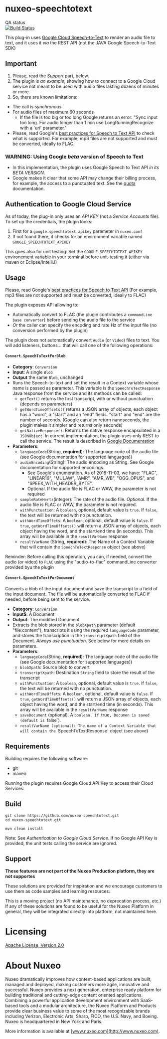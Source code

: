 # nuxeo-speechtotext

QA status<br/>
[![Build Status](https://qa.nuxeo.org/jenkins/buildStatus/icon?job=Sandbox/sandbox_nuxeo-speechtotext-master)](https://qa.nuxeo.org/jenkins/view/Sandbox/job/Sandbox/job/sandbox_nuxeo-speechtotext-master/)

This plug-in uses [Google Cloud Speech-to-Text](https://cloud.google.com/speech-to-text/) to render an audio file to text, and it uses it _via_ the REST API (not the JAVA Google Speech-to-Text SDK)


## Important
1. Please, read the *Support* part, below.
2. The plugin is _an example_, showing how to connect to a Google Cloud service not meant to be used with audio files lasting dozens of minutes or more.
3. So, there are known limitations:
  * The call is _synchronous_
  * For audio files of maximum 60 seconds
    * If the file is too big or too long Google returns an error: "Sync input too long. For audio longer than 1 min use LongRunningRecognize with a 'uri' parameter."
  * Please, read Google's [best practices for Speech to Text API](https://cloud.google.com/speech-to-text/docs/best-practices) to check what is supported. For example, mp3 files are not supported and must be converted, ideally to FLAC.

### WARNING: Using Google _beta_  version of Speech to Text
* In this implementation, the plugin uses Google Speech to Text API _in its BETA VERSION_.
* Google makes it clear that some API may change their billing process, for example, the access to a punctuated text. See the [quota](https://cloud.google.com/speech-to-text/quotas) documentation.

## Authentication to Google Cloud Service
As of today, the plug-in only uses an _API KEY_ (not a _Service Accounts_ file). To set up the credentials, the plugin looks:

1. First for a `google.speechtotext.apikey` parameter in `nuxeo.conf`
2. If not found there, it checks for an environment variable named `GOOGLE_SPEECHTOTEXT_APIKEY`

This goes also for unit testing: Set the `GOOGLE_SPEECHTOTEXT_APIKEY` environement variable in your terminal before unit-testing it (either via maven or Eclipse/IntelliJ)

## Usage

Please, read Google's [best practices for Speech to Text API](https://cloud.google.com/speech-to-text/docs/best-practices) (For example, mp3 files are not supported and must be converted, ideally to FLAC)

The plugin exposes API allowing to:

* Automatically convert to FLAC (the plugin contributes a `commandLine base converter`) before sending the audio file to the service
* _Or_ the caller can specify the encoding and rate Hz of the input file (no conversion performed by the plugin)

The plugin does not automatically convert `Audio` (or `Video`) files to text. You will add listeners, buttons... that will call one of the following operations:

#### `Convert.SpeechToTextForBlob`
* **Category**: `Conversion`
* **Input**: A single `Blob`
* **Output** the same `Blob`, unchanged
* Runs the Speech-to-text and set the result in a Context variable whose name is passed as parameter. This variable is the `SpeechToTextResponse` Java response from the service and its methods can be called:
  * `getText()` returns the first transcript, with or without punctuation (depends on parameters)
  * `getWordTimeOffsets()` returns a JSON array of objects, each object has a "word", a "start" and an "end" fields. "start" and "end" are the number of seconds. (Google can also return nanoseconds, the plugin makes it simpler and returns only seconds)
  * `getNativeResponse()`: Returns the native response encapsulated in a `JSONObject`. In current implementation, the plugin uses only REST to call the service. The result is described in [Google Documentation](https://cloud.google.com/speech-to-text/docs/reference/rest/v1/speech/recognize)
* **Parameters**:
  * `languageCode`(String, **required**): The language code of the audio file (see Google documentation for supported languages))
  * `audioEncoding`(String): The audio encoding as String. See Google documentation for supported encodings.
    * See Google's enumeration. As of 2018-11-03, we have: "FLAC", "LINEAR16", "MULAW", "AMR", "AMR_WB", "OGG_OPUS", and "SPEEX_WITH_HEADER_BYTE".
    * Optional. If the audio file is FLAC or WAW, the parameter is not required
  * `sampleRateHertz`(integer): The rate of the audio file. _Optional_. If the audio file is FLAC or WAW, the parameter is not required.
  *  `withPunctuation`: A `boolean`, optional, default value is `true`. If `false`, the text will be returned with no punctuation.
  *  `withWordTimeOffets`: A `boolean`, optional, default value is `false`. If `true`, `getWordTimeOffsets()` will return a JSON array of objects, each object having the word, and the start/end time (in seconds). This array will be available in the `resultVarName` response
  *  `resultVarName` (String, **required**): The Name of a Context Variable that will contain the `SpeechToTextResponse` object (see above)
 
 Reminder: Before calling this operation, you can, if needed, convert the audio (or video) to `FLAC` using the "audio-to-flac" commandLine converter provided byu the plugin

#### `Convert.SpeechToTextForDocument`

Converts a blob of the input document and save the transcript to a field of the input document. The file will be automatically  converted to FLAC if needed, before being sent to the service.

* **Category**: `Conversion`
* **Input$**: A Document
* **Output**: The modified Document
* Extracts the blob stored in the `blobXpath` parameter (default "file:content"), transcripts it using the required `languageCode` parameter, and stores the transcription in the `transcriptXpath` field of the Document. _Always use punctuation_. See below for more details on parameters.
* **Parameters**:
  * `languageCode`(String, **required**): The language code of the audio file (see Google documentation for supported languages))
  *  `blobXpath`: Source blob to convert
  *  `transcriptXpath`:  Destination `String` field to store the result of the transcript
  *  `withPunctuation`: A `boolean`, optional, default value is `true`. If `false`, the text will be returned with no punctuation.
  *  `withWordTimeOffets`: A `boolean`, optional, default value is `false`. If `true`, `getWordTimeOffsets()` will return a JSON array of objects, each object having the word, and the start/end time (in seconds). This array will be available in the `resultVarName` response
  *  `saveDocument` (optional). A `boolean. If `true`, Documen is saved (default is `false`).
  *  `resultVarName (optional): The name of a Context Variable that will contain the `SpeechToTextResponse` object (see above)

## Requirements

Building requires the following software:

* git
* maven

Running the plugin requires Google Cloud API Key to access their Cloud Services.


## Build

    git clone https://github.com/nuxeo-speechtotext.git
    cd nuxeo-speechtotext.git
    
    mvn clean install

Note: See _Authentication to Google Cloud Service_. If no Google API Key is provided, the unit tests calling the service are ignored.

## Support

**These features are not part of the Nuxeo Production platform, they are not supportes**

These solutions are provided for inspiration and we encourage customers to use them as code samples and learning resources.

This is a moving project (no API maintenance, no deprecation process, etc.) If any of these solutions are found to be useful for the Nuxeo Platform in general, they will be integrated directly into platform, not maintained here.


# Licensing

[Apache License, Version 2.0](http://www.apache.org/licenses/LICENSE-2.0)


# About Nuxeo

Nuxeo dramatically improves how content-based applications are built, managed and deployed, making customers more agile, innovative and successful. Nuxeo provides a next generation, enterprise ready platform for building traditional and cutting-edge content oriented applications. Combining a powerful application development environment with SaaS-based tools and a modular architecture, the Nuxeo Platform and Products provide clear business value to some of the most recognizable brands including Verizon, Electronic Arts, Sharp, FICO, the U.S. Navy, and Boeing. Nuxeo is headquartered in New York and Paris.

More information is available at [www.nuxeo.com](http://www.nuxeo.com).  
